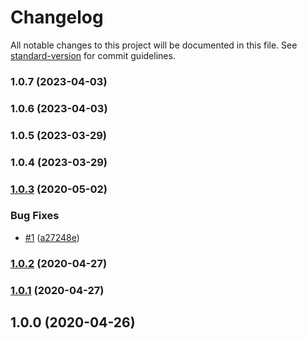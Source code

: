 # Changelog

All notable changes to this project will be documented in this file. See [standard-version](https://github.com/conventional-changelog/standard-version) for commit guidelines.

### 1.0.7 (2023-04-03)

### 1.0.6 (2023-04-03)

### 1.0.5 (2023-03-29)

### 1.0.4 (2023-03-29)

### [1.0.3](https://github.com/Kikobeats/localhost-url-regex/compare/v1.0.2...v1.0.3) (2020-05-02)


### Bug Fixes

* [#1](https://github.com/Kikobeats/localhost-url-regex/issues/1) ([a27248e](https://github.com/Kikobeats/localhost-url-regex/commit/a27248e7b93c951612559f6f9ac469a72e32edb4))

### [1.0.2](https://github.com/Kikobeats/localhost-url-regex/compare/v1.0.1...v1.0.2) (2020-04-27)

### [1.0.1](https://github.com/Kikobeats/localhost-url-regex/compare/v1.0.0...v1.0.1) (2020-04-27)

## 1.0.0 (2020-04-26)
